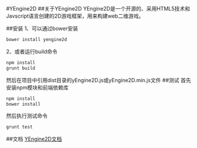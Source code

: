 ﻿#YEngine2D
##关于YEngine2D
YEngine2D是一个开源的、采用HTML5技术和Javscript语言创建的2D游戏框架，用来构建web二维游戏。

##安装
1、可以通过bower安装
```js
bower install yengine2d
```
2、或者运行build命令
```js
npm install
grunt build
```
然后在项目中引用dist目录的yEngine2D.js或yEngine2D.min.js文件
##测试
首先安装npm模块和前端依赖库
```js
npm install
bower install
```
然后执行测试命令
```js
grunt test
```
##文档
[YEngine2D文档](http://www.cnblogs.com/chaogex/p/4088630.html)
